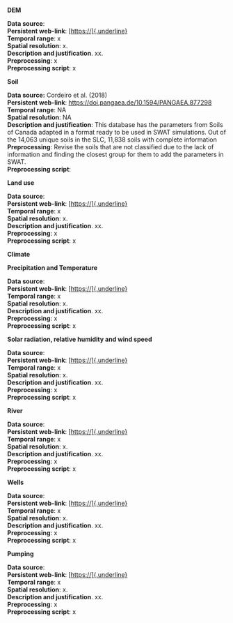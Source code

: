 **DEM**

**Data source**:\
**Persistent web-link**:
[[https://]{.underline}](https://www.protectedplanet.net)\
**Temporal range**: x\
**Spatial resolution**: x.\
**Description and justification**. xx.\
**Preprocessing**: x\
**Preprocessing script**: x

**Soil**

**Data source:** Cordeiro et al. (2018)\
**Persistent web-link**:
<https://doi.pangaea.de/10.1594/PANGAEA.877298>\
**Temporal range**: NA\
**Spatial resolution**: NA\
**Description and justification**: This database has the parameters from
Soils of Canada adapted in a format ready to be used in SWAT
simulations. Out of the 14,063 unique soils in the SLC, 11,838 soils
with complete information\
**Preprocessing**: Revise the soils that are not classified due to the
lack of information and finding the closest group for them to add the
parameters in SWAT.\
**Preprocessing script**:

**Land use**

**Data source**:\
**Persistent web-link**: [[https://]{.underline}\
](https://www.protectedplanet.net)**Temporal range**: x\
**Spatial resolution**: x.\
**Description and justification**. xx.\
**Preprocessing**: x\
**Preprocessing script**: x

**Climate**

**Precipitation and Temperature**

**Data source**:\
**Persistent web-link**: [[https://]{.underline}\
](https://www.protectedplanet.net)**Temporal range**: x\
**Spatial resolution**: x.\
**Description and justification**. xx.\
**Preprocessing**: x\
**Preprocessing script**: x

**Solar radiation, relative humidity and wind speed**

**Data source**:\
**Persistent web-link**: [[https://]{.underline}\
](https://www.protectedplanet.net)**Temporal range**: x\
**Spatial resolution**: x.\
**Description and justification**. xx.\
**Preprocessing**: x\
**Preprocessing script**: x

**River**

**Data source**:\
**Persistent web-link**: [[https://]{.underline}\
](https://www.protectedplanet.net)**Temporal range**: x\
**Spatial resolution**: x.\
**Description and justification**. xx.\
**Preprocessing**: x\
**Preprocessing script**: x

**Wells**

**Data source**:\
**Persistent web-link**: [[https://]{.underline}\
](https://www.protectedplanet.net)**Temporal range**: x\
**Spatial resolution**: x.\
**Description and justification**. xx.\
**Preprocessing**: x\
**Preprocessing script**: x

**Pumping**

**Data source**:\
**Persistent web-link**: [[https://]{.underline}\
](https://www.protectedplanet.net)**Temporal range**: x\
**Spatial resolution**: x.\
**Description and justification**. xx.\
**Preprocessing**: x\
**Preprocessing script**: x
